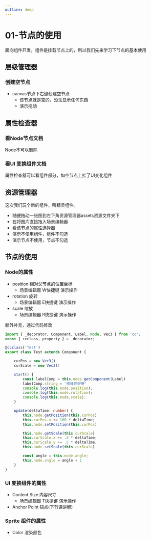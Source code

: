 ```yaml
---
outline: deep
---
```

# 01-节点的使用

面向组件开发，组件是挂载节点上的，所以我们先来学习下节点的基本使用

## 层级管理器

### 创建空节点

- canvas节点下右键创建空节点
  - 该节点就是空的，没法显示任何东西
  - 演示拖动

## 属性检查器

### 看Node节点文档

Node不可以删除

### 看UI 变换组件文档

属性检查器可以看组件部分，如空节点上挂了UI变化组件

## 资源管理器

这次我们玩个新的组件，叫精灵组件。

- 随便拖动一张图到左下角资源管理器assets资源文件夹下
- 在将图片直接拖入场景编辑器
- 看该节点的属性选择器
- 演示不使用组件，组件不勾选
- 演示节点不使用，节点不勾选

## 节点的使用

### Node的属性

- position 相对父节点的位置坐标
  - 场景编辑器 W快捷键 演示操作
- rotation 旋转
  - 场景编辑器 E快捷键 演示操作
- scale 缩放
  - 场景编辑器 R快捷键 演示操作

额外补充，通过代码修改
```ts
import { _decorator, Component, Label, Node, Vec3 } from 'cc';
const { ccclass, property } = _decorator;

@ccclass('Test')
export class Test extends Component {

    curPos = new Vec3()
    curScale = new Vec3()

    start() {
        const labelComp = this.node.getComponent(Label)
        labelComp.string = '帅峰你好呀'
        console.log(this.node.position);
        console.log(this.node.rotation);
        console.log(this.node.scale);
    }

    update(deltaTime: number) {
        this.node.getPosition(this.curPos)
        this.curPos.x += 100 * deltaTime;
        this.node.setPosition(this.curPos)

        this.node.getScale(this.curScale)
        this.curScale.x += .5 * deltaTime;
        this.curScale.y += .5 * deltaTime;
        this.node.setScale(this.curScale)

        const angle = this.node.angle;
        this.node.angle = angle + 1
    }
}
```

### UI 变换组件的属性

- Content Size 内容尺寸
  - 场景编辑器 T快捷键 演示操作
- Anchor Point 锚点(下节课讲解)  

### Sprite 组件的属性

- Color 渲染颜色

